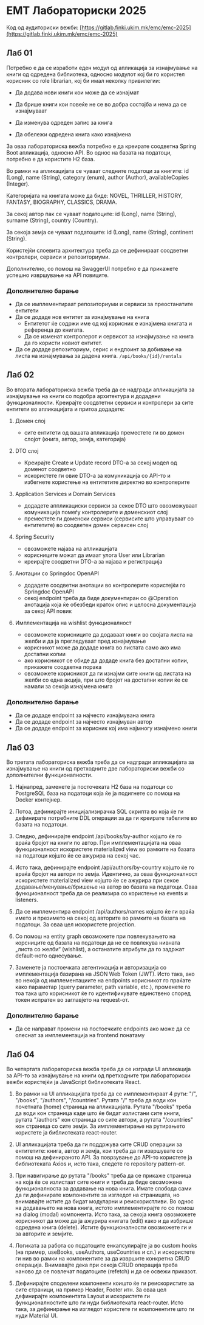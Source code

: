 # ЕМТ Лабораториски 2025

Код од аудиториски вежби: [https://gitlab.finki.ukim.mk/emc/emc-2025](https://gitlab.finki.ukim.mk/emc/emc-2025)

## Лаб 01

Потребно е да се изработи еден модул од апликација за изнајмување на книги од одредена библиотека, односно модулот кој би го користел корисник со role librarian, кој би имал неколку привилегии:

- Да додава нови книги кои може да се изнајмат

- Да брише книги кои повеќе не се во добра состојба и нема да се изнајмуваат

- Да изменува одреден запис за книга

- Да обележи одредена книга како изнајмена

За оваа лабораториска вежба потребно е да креирате соодветна Spring Boot апликација, односно API. Во однос на базата на податоци, потребно е да користите H2 база.

Во рамки на апликацијата се чуваат следните податоци за книгите: id (Long), name (String), category (enum), author (Author), availableCopies (Integer).

Категоријата на книгата може да биде: NOVEL, THRILLER, HISTORY, FANTASY, BIOGRAPHY, CLASSICS, DRAMA.

За секој автор пак се чуваат податоците: id (Long), name (String), surname (String), country (Country).

За секоја земја се чуваат податоците: id (Long), name (String), continent (String).

Користејќи слоевита архитектура треба да се дефинираат соодветни контролери, сервиси и репозиториуми.

Дополнително, со помош на SwaggerUI потребно е да прикажете успешно извршување на API повиците.

### Дополнително барање

- Да се имплементираат репозиториуми и сервиси за преостанатите ентитети
- Да се додаде нов ентитет за изнајмување на книга
  - Ентитетот ќе содржи име од кој корисник е изнајмена книгата и референца до книгата. 
  - Да се изменат контролерот и сервисот за изнајмување на книга да го користи новиот ентитет.
- Да се додаде репозиториум, серис и ендпоинт за добивање на листа на изнајмувања за дадена книга. `/api/books/{id}/rentals`

## Лаб 02

Во втората лабораториска вежба треба да се надгради апликацијата за изнајмување на книги со подобра архитектура и додадени функционалности. Креирајте соодвтетни сервиси и контролери за сите ентитети во апликацијата и притоа додадете:

1. Домен слој
   - сите ентитети од вашата апликација преместете ги во домен слојот (книга, автор, земја, категорија)


2. DTO слој
   - Креирајте Create и Update record DTO-a за секој модел од доменот соодветно
   - искористете ги овие DTO-a за комуникација со API-то и избегнете користење на ентитетите директно во контролерите


3. Application Services и Domain Services
   - додадете аппликациски сервиси за секое DTO што овозможуваат комуникација помеѓу контролерите и доменскиот слој
   - преместете ги доменски сервиси (сервисите што управуваат со ентитетите) во соодветен домен сервисен слој


4. Spring Security
   - овозможете најава на апликацијата
   - корисниците можат да имаат улога User или Librarian
   - креирајте соодветни DTO-a за најава и регистрација


5. Анотации со Springdoc OpenAPI
   - додадете соодветни анотации во контролерите користејќи го Springdoc OpenAPI
   - секој endpoint треба да биде документиран со @Operation анотација која ќе обезбеди краток опис и целосна документација за секој API повик


6. Имплементација на wishlist функционалност
   - овозможете корисниците да додаваат книги во својата листа на желби и да ја прегледуваат пред изнајмување
   - корисникот може да додаде книга во листата само ако има достапни копии
   - ако корисникот се обиде да додаде книга без достапни копии, прикажете соодветна порака
   - oвозможете корисникот да ги изнајми сите книги од листата на желби со една акција, при што бројот на достапни копии ќе се намали за секоја изнајмена книга

### Дополнително барање

- Да се додаде endpoint за најчесто изнајмувана книга
- Да се додаде endpoint за најчесто изнајмуван автор
- Да се додаде endpoint за корисник кој има најмногу изнајмено книги

## Лаб 03

Во третата лабораториска вежба треба да се надгради апликацијата за изнајмување на книги од претходните две лабораториски вежби со дополнителни функционалности.

1. Најнапред, заменете ја посточеката H2 база на податоци со PostgreSQL база на податоци која ќе ја подигнете со помош на Docker контејнер.


2. Потоа, дефинирајте иницијализирачка SQL скрипта во која ќе ги дефинирате потребните DDL операции за да ги креирате табелите во базата на податоци.


3. Следно, дефинирајте endpoint /api/books/by-author којшто ќе го враќа бројот на книги по автор. При имплементацијата на оваа функционалност искористете materialized view во рамките на базата на податоци којшто ќе се ажурира на секој час.


4. Исто така, дефинирајте endpoint /api/authors/by-country којшто ќе го враќа бројот на автори по земја. Идентично, за оваа функционалност искористете materialized view којшто ќе се ажурира при секое додавање/менување/бришење на автор во базата на податоци. Оваа функционалност треба да се реализира со користење на events и listeners.


5. Да се имплементира endpoint /api/authors/names којшто ќе ги враќа името и презимето на секој од авторите во рамките на базата на податоци. За оваа цел искористете projection.


6. Со помош на entity graph овозможете при повлекувањето на корсниците од базата на податоци да не се повлекува нивната „листа со желби“ (wishlist), а останатите атрибути да го задржат default-ното однесување.


7. Заменете ја постоечката автентикација и авторизација со имплементација базирана на JSON Web Token (JWT). Исто така, ако во некоја од имплементациите на endpoints корисникот го праќате како параметар (query parameter, path variable, etc.), променете го тоа така што корисникот ќе го идентификувате единствено според токен испратен во заглавјето на request-от.

### Дополнително барање

- Да се направат промени на постоечките endpoints ако може да се олеснат за имплементација на frontend понатаму

## Лаб 04

Во четвртата лабораториска вежба треба да се изгради UI апликација за API-то за изнајмување на книги од претходните три лабораториски вежби користејќи ја JavaScript библиотеката React.

1. Во рамки на UI апликацијата треба да се имплементираат 4 рути: "/", "/books", "/authors", "/countries". Рутата "/" треба да води кон почетната (home) страница на апликацијата. Рутата "/books" треба да води кон страница каде што ќе бидат излистани сите книги, рутата "/authors" кон страница со сите автори, а рутата "/countries" кон страница со сите земји. За имплементирање на рутирањето користете ја библиотеката react-router.


2. UI апликацијата треба да ги поддржува сите CRUD операции за ентитетите: книга, автор и земја, кои треба да ги извршувате со помош на дефинираното API. За поврзување до API-то користете ја библиотеката Axios и, исто така, следете го repository pattern-от.


3. При навигирање до рутата "/books" треба да се прикаже страница на која ќе се излистаат сите книги и треба да биде овозможена функционалноста за додавање на нова книга. Имате слобода сами да ги дефинирате компонентите за изгледот на страницата, но внимавајте истите да бидат модуларни и реискористливи. Во однос на додавањето на нова книга, истото имплементирајте го со помош на dialog (modal) компонента. Исто така, за секоја книга овозможете корисникот да може да ја ажурира книгата (edit) како и да избрише одредена книга (delete). Истите функционалности овозможете ги и за авторите и земјите.


4. Логиката за работа со податоците енкапсулирајте ја во custom hooks (на пример, useBooks, useAuthors, useCountries и сл.) и искористете ги нив во рамки на компонентите за да извршите конкретна CRUD операција. Внимавајте дека при секоја CRUD операција треба наново да се повлечат податоците (refetch) и да се освежи приказот.


5. Дефинирајте споделени компоненти коишто ќе ги реискористите за сите страници, на пример Header, Footer итн. За оваа цел дефинирајте компонентата Layout и искористете ги функционалностите што ги нуди библиотеката react-router. Исто така, за дефинирање на изгледот користете ги компонентите што ги нуди Material UI.
